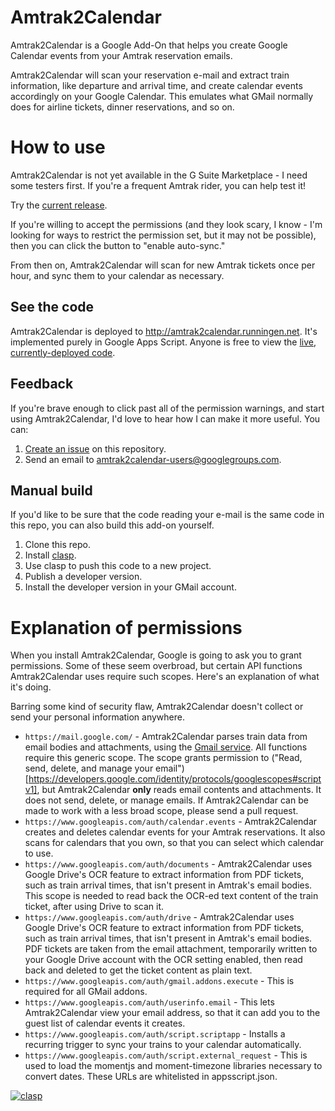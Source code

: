 Amtrak2Calendar
===============

Amtrak2Calendar is a Google Add-On that helps you create Google Calendar
events from your Amtrak reservation emails.

Amtrak2Calendar will scan your reservation e-mail and extract train
information, like departure and arrival time, and create calendar events
accordingly on your Google Calendar. This emulates what GMail normally does
for airline tickets, dinner reservations, and so on.

How to use
==========

Amtrak2Calendar is not yet available in the G Suite Marketplace - I need some
testers first. If you're a frequent Amtrak rider, you can help test it!

Try the [current release](http://amtrak2calendar.runningen.net).

If you're willing to accept the permissions (and they look scary, I know - I'm
looking for ways to restrict the permission set, but it may not be possible),
then you can click the button to "enable auto-sync."

From then on, Amtrak2Calendar will scan for new Amtrak tickets once per hour,
and sync them to your calendar as necessary.

See the code
------------

Amtrak2Calendar is deployed to http://amtrak2calendar.runningen.net. It's
implemented purely in Google Apps Script. Anyone is free to view the [live,
currently-deployed
code](https://script.google.com/d/16N8B7R4oi0fVO3Aqh5fXICTbNsP5uKi_F1ZhJ_SX8X6JJ_M6GhxrYcyV/edit?usp=sharing).

Feedback
--------

If you're brave enough to click past all of the permission warnings, and start
using Amtrak2Calendar, I'd love to hear how I can make it more useful. You can:

1. [Create an issue](https://github.com/jrunningen/amtrak2calendar/issues/new)
   on this repository.
2. Send an email to amtrak2calendar-users@googlegroups.com.

Manual build
------------

If you'd like to be sure that the code reading your e-mail is the same code in
this repo, you can also build this add-on yourself.

1. Clone this repo.
2. Install [clasp](https://github.com/google/clasp).
3. Use clasp to push this code to a new project.
4. Publish a developer version.
5. Install the developer version in your GMail account.

Explanation of permissions
==========================

When you install Amtrak2Calendar, Google is going to ask you to grant
permissions. Some of these seem overbroad, but certain API functions
Amtrak2Calendar uses require such scopes. Here's an explanation of what it's
doing.

Barring some kind of security flaw, Amtrak2Calendar doesn't collect or send
your personal information anywhere.

* `https://mail.google.com/` - Amtrak2Calendar parses train data from email bodies and attachments, using the [Gmail service](https://developers.google.com/apps-script/reference/gmail/gmail-app). All functions require this generic scope. The scope grants permission to ("Read, send, delete, and manage your email")[https://developers.google.com/identity/protocols/googlescopes#scriptv1], but Amtrak2Calendar **only** reads email contents and attachments. It does not send, delete, or manage emails. If Amtrak2Calendar can be made to work with a less broad scope, please send a pull request.
* `https://www.googleapis.com/auth/calendar.events` - Amtrak2Calendar creates and deletes calendar events for your Amtrak reservations. It also scans for calendars that you own, so that you can select which calendar to use.
* `https://www.googleapis.com/auth/documents` - Amtrak2Calendar uses Google Drive's OCR feature to extract information from PDF tickets, such as train arrival times, that isn't present in Amtrak's email bodies. This scope is needed to read back the OCR-ed text content of the train ticket, after using Drive to scan it.
* `https://www.googleapis.com/auth/drive` - Amtrak2Calendar uses Google Drive's OCR feature to extract information from PDF tickets, such as train arrival times, that isn't present in Amtrak's email bodies. PDF tickets are taken from the email attachment, temporarily written to your Google Drive account with the OCR setting enabled, then read back and deleted to get the ticket content as plain text.
* `https://www.googleapis.com/auth/gmail.addons.execute` - This is required for all GMail addons.
* `https://www.googleapis.com/auth/userinfo.email` - This lets Amtrak2Calendar view your email address, so that it can add you to the guest list of calendar events it creates.
* `https://www.googleapis.com/auth/script.scriptapp` - Installs a recurring trigger to sync your trains to your calendar automatically.
* `https://www.googleapis.com/auth/script.external_request` - This is used to load the momentjs and moment-timezone libraries necessary to convert dates. These URLs are whitelisted in appsscript.json.

[![clasp](https://img.shields.io/badge/built%20with-clasp-4285f4.svg)](https://github.com/google/clasp)
